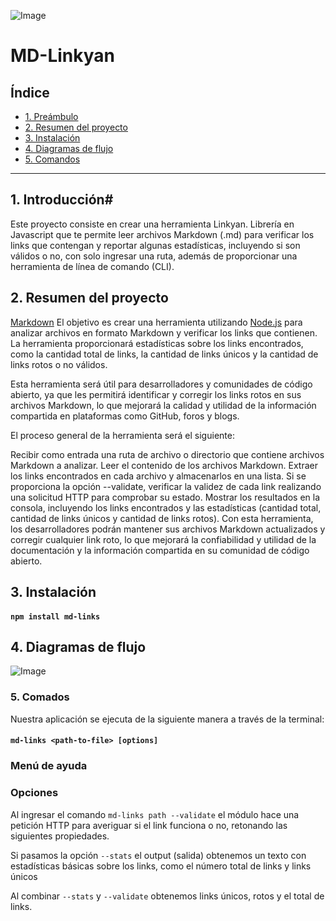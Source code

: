 ![Image](https://user-images.githubusercontent.com/129693341/250697163-be9c92fd-7dc7-4d07-8520-e0e71d4159aa.png)

# MD-Linkyan

## Índice

* [1. Preámbulo](#1-preámbulo)
* [2. Resumen del proyecto](#2-resumen-del-proyecto)
* [3. Instalación](#3-instalacion)
* [4. Diagramas de flujo](#4-diagramas-de-flujo)
* [5. Comandos](#5-comandos)

***
## 1. Introducción# 
Este proyecto consiste en crear una herramienta Linkyan. Librería en Javascript que te permite leer archivos Markdown (.md) para verificar los links que contengan y reportar algunas estadísticas, incluyendo si son válidos o no, con solo ingresar una ruta, además de proporcionar una herramienta de línea de comando (CLI).

## 2. Resumen del proyecto
[Markdown](https://es.wikipedia.org/wiki/Markdown) El objetivo es crear una herramienta utilizando [Node.js](https://nodejs.org/) para analizar archivos en formato Markdown y verificar los links que contienen. La herramienta proporcionará estadísticas sobre los links encontrados, como la cantidad total de links, la cantidad de links únicos y la cantidad de links rotos o no válidos.

Esta herramienta será útil para desarrolladores y comunidades de código abierto, ya que les permitirá identificar y corregir los links rotos en sus archivos Markdown, lo que mejorará la calidad y utilidad de la información compartida en plataformas como GitHub, foros y blogs.

El proceso general de la herramienta será el siguiente:

Recibir como entrada una ruta de archivo o directorio que contiene archivos Markdown a analizar.
Leer el contenido de los archivos Markdown.
Extraer los links encontrados en cada archivo y almacenarlos en una lista.
Si se proporciona la opción --validate, verificar la validez de cada link realizando una solicitud HTTP para comprobar su estado.
Mostrar los resultados en la consola, incluyendo los links encontrados y las estadísticas (cantidad total, cantidad de links únicos y cantidad de links rotos).
Con esta herramienta, los desarrolladores podrán mantener sus archivos Markdown actualizados y corregir cualquier link roto, lo que mejorará la confiabilidad y utilidad de la documentación y la información compartida en su comunidad de código abierto.

## 3. Instalación
#### `npm install md-links`

## 4. Diagramas de flujo

![Image](https://user-images.githubusercontent.com/129693341/254017149-42480e97-47c0-490d-8abe-51dca22ef639.png)


### 5. Comados

Nuestra aplicación se ejecuta de la siguiente manera a través de la terminal:

#### `md-links <path-to-file> [options]`

### Menú de ayuda



### Opciones



Al ingresar el comando `md-links path --validate` el módulo hace una petición HTTP para averiguar si el link funciona o no, retonando las siguientes propiedades.



Si pasamos la opción `--stats` el output (salida) obtenemos un texto con estadísticas básicas sobre los links, como el número total de links y links únicos



Al combinar `--stats` y `--validate` obtenemos links únicos, rotos y el total de links.





